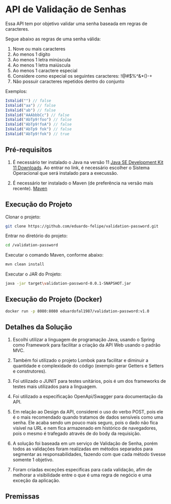 # API de Validação de Senhas

Essa API tem por objetivo validar uma senha baseada em regras de caracteres.

Segue abaixo as regras de uma senha válida:

1. Nove ou mais caracteres
2. Ao menos 1 dígito
3. Ao menos 1 letra minúscula
4. Ao menos 1 letra maiúscula
5. Ao menos 1 caractere especial
6. Considere como especial os seguintes caracteres: !@#$%^&*()-+
7. Não possuir caracteres repetidos dentro do conjunto

Exemplos:

```javascript
IsValid("") // false  
IsValid("aa") // false  
IsValid("ab") // false  
IsValid("AAAbbbCc") // false  
IsValid("AbTp9!foo") // false  
IsValid("AbTp9!foA") // false
IsValid("AbTp9 fok") // false
IsValid("AbTp9!fok") // true
```
## Pré-requisitos
1. É necessário ter instalado o Java na versão 11 [Java SE Development Kit 11 Downloads](https://www.oracle.com/br/java/technologies/javase-jdk11-downloads.html). Ao entrar no link, é necessário escolher o Sistema Operacional que será instalado para a execussão.

2. É necessário ter instalado o Maven (de preferência na versão mais recente). [Maven](https://maven.apache.org/download.cgi)

## Execução do Projeto

Clonar o projeto:

```bash
git clone https://github.com/eduardo-felipe/validation-password.git
```
Entrar no diretório do projeto:

```bash
cd /validation-password
```

Executar o comando Maven, conforme abaixo:
```bash
mvn clean install
```

Executar o JAR do Projeto:
```bash
java -jar target\validation-password-0.0.1-SNAPSHOT.jar
```
## Execução do Projeto (Docker)
```bash
docker run -p 8080:8080 eduardofal1987/validation-password:v1.0
```
## Detalhes da Solução

1. Escolhi utilizar a linguagem de programação Java, usando o Spring como Framework para facilitar a criação da API Web usando o padrão MVC. 

2. Também foi utilizado o projeto Lombok para facilitar e diminuir a quantidade e complexidade do código (exemplo gerar Getters e Setters e construtores).

3. Foi utilizado o JUNIT para testes unitários, pois é um dos frameworks de testes mais utilizados para a linguagem.

4. Foi utilizado a especificação OpenApi/Swagger para documentação da API.

5. Em relação ao Design da API, considerei o uso do verbo POST, pois ele é o mais recomendado quando tratamos de dados sensíveis como uma senha. Ele acaba sendo um pouco mais seguro, pois o dado não fica visível na URL e nem fica armazenado em histórico de navegadores, pois o mesmo é trafegado através de do body da requisição.

6. A solução foi baseada em um serviço de Validação de Senha, porém todos as validações foram realizadas em métodos separados para segmentar as responsabilidades, fazendo com que cada método tivesse somente 1 objetivo.

7. Foram criadas exceções especificas para cada validação, afim de melhorar a visibilidade entre o que é uma regra de negócio e uma exceção da aplicação.

## Premissas



